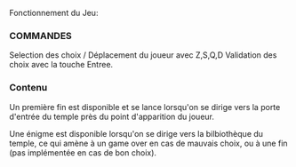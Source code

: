 Fonctionnement du Jeu: 

### COMMANDES ###
Selection des choix / Déplacement du joueur avec Z,S,Q,D
Validation des choix avec la touche Entree.

### Contenu ###
Un première fin est disponible et se lance lorsqu'on se dirige vers la porte d'entrée du temple près du point d'apparition du joueur. 

Une énigme est disponible lorsqu'on se dirige vers la bilbiothèque du temple, ce qui amène à un game over en cas de mauvais choix, ou à une fin (pas implémentée en cas de bon choix). 
